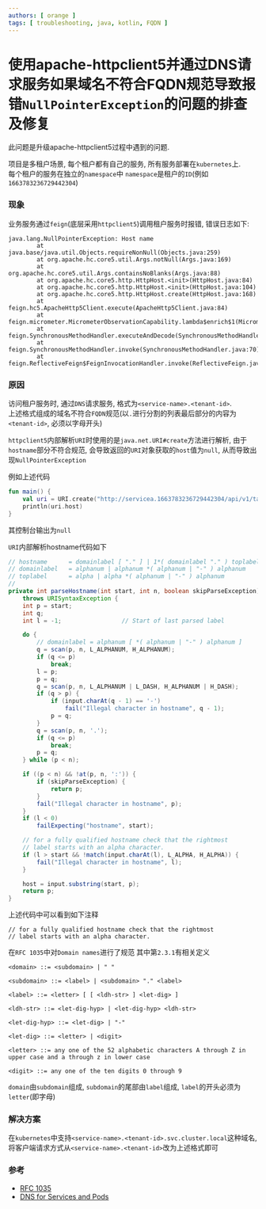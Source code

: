 ```yaml
---
authors: [ orange ]
tags: [ troubleshooting, java, kotlin, FQDN ]
---
```


# 使用apache-httpclient5并通过DNS请求服务如果域名不符合FQDN规范导致报错`NullPointerException`的问题的排查及修复

此问题是升级apache-httpclient5过程中遇到的问题.<br/>

项目是多租户场景, 每个租户都有自己的服务, 所有服务部署在`kubernetes`上.<br/>
每个租户的服务在独立的`namespace`中 `namespace`是租户的`ID`(例如`1663783236729442304`)

<!--truncate-->

### 现象

业务服务通过`feign`(底层采用`httpclient5`)调用租户服务时报错, 错误日志如下:

```log
java.lang.NullPointerException: Host name
        at java.base/java.util.Objects.requireNonNull(Objects.java:259)
        at org.apache.hc.core5.util.Args.notNull(Args.java:169)
        at org.apache.hc.core5.util.Args.containsNoBlanks(Args.java:88)
        at org.apache.hc.core5.http.HttpHost.<init>(HttpHost.java:84)
        at org.apache.hc.core5.http.HttpHost.<init>(HttpHost.java:104)
        at org.apache.hc.core5.http.HttpHost.create(HttpHost.java:168)
        at feign.hc5.ApacheHttp5Client.execute(ApacheHttp5Client.java:84)
        at feign.micrometer.MicrometerObservationCapability.lambda$enrich$1(MicrometerObservationCapability.java:53)
        at feign.SynchronousMethodHandler.executeAndDecode(SynchronousMethodHandler.java:100)
        at feign.SynchronousMethodHandler.invoke(SynchronousMethodHandler.java:70)
        at feign.ReflectiveFeign$FeignInvocationHandler.invoke(ReflectiveFeign.java:99)
```

### 原因

访问租户服务时, 通过`DNS`请求服务, 格式为`<service-name>.<tenant-id>`.<br/>
上述格式组成的域名不符合`FQDN`规范(以`.`进行分割的列表最后部分的内容为`<tenant-id>`, 必须以字母开头)

`httpclient5`内部解析`URI`时使用的是`java.net.URI#create`方法进行解析,
由于`hostname`部分不符合规范,
会导致返回的`URI`对象获取的`host`值为`null`, 从而导致出现`NullPointerException`

例如上述代码

```kotlin
fun main() {
	val uri = URI.create("http://servicea.1663783236729442304/api/v1/tasks")
	println(uri.host)
}
```

其控制台输出为`null`

`URI`内部解析hostname代码如下

```java
// hostname      = domainlabel [ "." ] | 1*( domainlabel "." ) toplabel [ "." ]
// domainlabel   = alphanum | alphanum *( alphanum | "-" ) alphanum
// toplabel      = alpha | alpha *( alphanum | "-" ) alphanum
//
private int parseHostname(int start, int n, boolean skipParseException)
	throws URISyntaxException {
	int p = start;
	int q;
	int l = -1;                 // Start of last parsed label

	do {
		// domainlabel = alphanum [ *( alphanum | "-" ) alphanum ]
		q = scan(p, n, L_ALPHANUM, H_ALPHANUM);
		if (q <= p)
			break;
		l = p;
		p = q;
		q = scan(p, n, L_ALPHANUM | L_DASH, H_ALPHANUM | H_DASH);
		if (q > p) {
			if (input.charAt(q - 1) == '-')
				fail("Illegal character in hostname", q - 1);
			p = q;
		}
		q = scan(p, n, '.');
		if (q <= p)
			break;
		p = q;
	} while (p < n);

	if ((p < n) && !at(p, n, ':')) {
		if (skipParseException) {
			return p;
		}
		fail("Illegal character in hostname", p);
	}
	if (l < 0)
		failExpecting("hostname", start);

	// for a fully qualified hostname check that the rightmost
	// label starts with an alpha character.
	if (l > start && !match(input.charAt(l), L_ALPHA, H_ALPHA)) {
		fail("Illegal character in hostname", l);
	}

	host = input.substring(start, p);
	return p;
}
```

上述代码中可以看到如下注释

```log
// for a fully qualified hostname check that the rightmost
// label starts with an alpha character.
```

在`RFC 1035`中对`Domain names`进行了规范
其中第`2.3.1`有相关定义

```log
<domain> ::= <subdomain> | " "

<subdomain> ::= <label> | <subdomain> "." <label>

<label> ::= <letter> [ [ <ldh-str> ] <let-dig> ]

<ldh-str> ::= <let-dig-hyp> | <let-dig-hyp> <ldh-str>

<let-dig-hyp> ::= <let-dig> | "-"

<let-dig> ::= <letter> | <digit>

<letter> ::= any one of the 52 alphabetic characters A through Z in
upper case and a through z in lower case

<digit> ::= any one of the ten digits 0 through 9
```

`domain`由`subdomain`组成, `subdomain`的尾部由`label`组成, `label`的开头必须为`letter`(即字母)

### 解决方案

在`kubernetes`中支持`<service-name>.<tenant-id>.svc.cluster.local`这种域名,
将客户端请求方式从`<service-name>.<tenant-id>`改为上述格式即可

### 参考

- [RFC 1035](https://datatracker.ietf.org/doc/html/rfc1035#section-2.3.1)
- [DNS for Services and Pods](https://kubernetes.io/docs/concepts/services-networking/dns-pod-service/)

